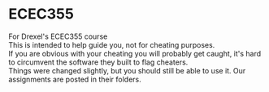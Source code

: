 # ECEC355   
For Drexel's ECEC355 course   
This is intended to help guide you, not for cheating purposes.   
If you are obvious with your cheating you will probably get caught, it's hard to circumvent the software they built to flag cheaters.   
Things were changed slightly, but you should still be able to use it. Our assignments are posted in their folders.
